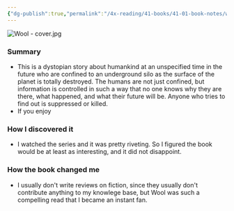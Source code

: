 ```yaml
---
{"dg-publish":true,"permalink":"/4x-reading/41-books/41-01-book-notes/wool-omnibus-hugh-howey/","title":"Wool omnibus - Hugh Howey","dgShowBacklinks":false}
---
```


![Wool - cover.jpg](/img/user/4x%20-%20Reading/41%20Books/41.02%20Book%20reviews/Wool%20-%20cover.jpg)
### Summary
- This is a dystopian story about humankind at an unspecified time in the future who are confined to an underground silo as the surface of the planet is totally destroyed. The humans are not just confined, but information is controlled in such a way that no one knows why they are there, what happened, and what their future will be. Anyone who tries to find out is suppressed or killed.
- If you enjoy

### How I discovered it
- I watched the series and it was pretty riveting. So I figured the book would be at least as interesting, and it did not disappoint.

### How the book changed me
- I usually don't write reviews on fiction, since they usually don't contribute anything to my knowlege base, but Wool was such a compelling read that I became an instant fan.

